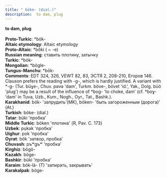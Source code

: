 ```yaml
---
title: " böke- (dial.)"
description:  to dam, plug
---
```

<p data-pagefind-weight="0.5">
<strong> to dam, plug</strong><br><br>
<strong>Proto-Turkic</strong>:  *bök-<br>
<strong>Altaic etymology</strong>:  Altaic etymology<br>
<strong> Proto-Altaic</strong>:  *bṑki ( ~ -e)<br>
<strong>Russian meaning</strong>:  ставить плотину, затычку<br>
<strong>Turkic</strong>:  *bök-<br>
<strong>Mongolian</strong>:  *bögle-<br>
<strong>Tungus-Manchu</strong>:  *bōk-<br>
<strong>Comments</strong>:  EDT 324, 326, VEWT 82, 83, ЭСТЯ 2, 208-210, Егоров 146. Clauson prefers the reading with -g-, which is hardly justified. A variant with *-g- (Tur. büɣe-, Chuv. pǝvǝ 'dam', Turkm. böve-, bövet 'id.', Yak., Dolg. büö 'plug') may be a result of the influence of *bog- 'to choke, dam' (cf. *boɣ- 'dam' in Tuva, Uzb., Kum., Nogh., Oyr., Tat., Bashk.).<br>
<strong>Karakhanid</strong>:  bök- 'запрудить'(MK), böken- 'быть загороженным (дорога)' (At.)<br>
<strong>Turkish</strong>:  böke- (dial.)<br>
<strong>Tatar</strong>:  büki 'пробка'<br>
<strong>Middle Turkic</strong>:  böken 'плотина' (R, Pav. C. 173)<br>
<strong>Uzbek</strong>:  pụkak 'пробка'<br>
<strong>Uighur</strong>:  pok 'пробка'<br>
<strong>Oyrat</strong>:  bök 'затвор, пробка'<br>
<strong>Chuvash</strong>:  pъʷgъʷ 'пробка'<br>
<strong>Kirghiz</strong>:  bögö-<br>
<strong>Kazakh</strong>:  böge-<br>
<strong>Bashkir</strong>:  büki 'пробка'<br>
<strong>Karaim</strong>:  bök-lä- (T) 'запирать, закрывать'<br>
<strong>Karakalpak</strong>:  böge-<br>

</p>
